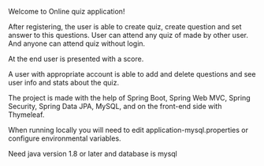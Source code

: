Welcome to Online quiz application!

After registering, the user is able to create quiz, create question and set answer to this questions. User can attend any quiz of made by other user. And anyone can attend quiz without login.

At the end user is presented with a score.

A user with appropriate account is able to add and delete questions and see user info and stats about the quiz.

The project is made with the help of Spring Boot, Spring Web MVC, Spring Security, Spring Data JPA, MySQL,
and on the front-end side with Thymeleaf.

When running locally you will need to edit application-mysql.properties or configure environmental variables.

Need java version 1.8 or later and database is mysql




